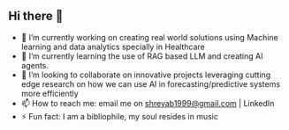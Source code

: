 ## Hi there 👋

- 🔭 I’m currently working on creating real world solutions using Machine learning and data analytics specially in Healthcare
- 🌱 I’m currently learning the use of RAG based LLM and creating AI agents.
- 👯 I’m looking to collaborate on innovative projects leveraging cutting edge research on how we can use AI in forecasting/predictive systems more efficiently
- 📫 How to reach me: email me on shreyab1999@gmail.com |  LinkedIn
- ⚡ Fun fact: I am a bibliophile, my soul resides in music

